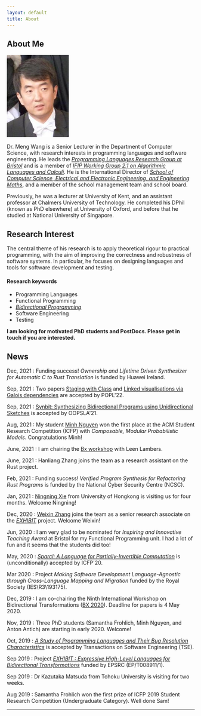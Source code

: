 ```yaml
---
layout: default
title: About
---
```


## About Me

<img class="profile-picture" src="avatar.jpeg">

Dr. Meng Wang is a Senior Lecturer in the Department of Computer Science, with research interests in programming languages and software engineering. He leads the [*Programming Languages Research Group at Bristol*](https://bristolpl.github.io) and is a member of [*IFIP Working Group 2.1 on Algorithmic Languages and Calculi*](https://ifipwg21wiki.cs.kuleuven.be/IFIP21/WebHome). He is the International Director of [*School of Computer Science, Electrical and Electronic Engineering, and Engineering Maths*](https://www.bristol.ac.uk/engineering/school-sceem/), and a member of the school management team and school board.

Previously, he was a lecturer at University of Kent, and an assistant professor at Chalmers University of Technology. He completed his DPhil (known as PhD elsewhere) at University of Oxford, and before that he studied at National University of Singapore.

## Research Interest

The central theme of his research is to apply theoretical rigour to practical programming, with the aim of improving the correctness and robustness of software systems. In particular, he focuses on designing languages and tools for software development and testing.

#### Research keywords

* Programming Languages
* Functional Programming
* [*Bidirectional Programming*](https://bx-lang.github.io/EXHIBIT/intro.html)
* Software Engineering
* Testing

**I am looking for motivated PhD students and PostDocs. Please get in touch if you are interested.**


## News

Dec, 2021
: Funding success! *Ownership and Lifetime Driven Synthesizer for Automatic C to Rust Translation* is funded by Huawei Ireland.

Sep, 2021
: Two papers [Staging with Class](./Papers/POPL22a.pdf) and [Linked visualisations via Galois dependencies](./Papers/POPL22b.pdf) are accepted by POPL'22.

Sep, 2021
: [Synbit: Synthesizing Bidirectional Programs using Unidirectional Sketches](./Papers/oopsla21.pdf) is accepted by OOPSLA'21.

Aug, 2021
: My student [Minh Nguyen](https://min-nguyen.github.io) won the first place at the ACM Student Research Competition (ICFP) with *Composable, Modular Probabilistic Models*. Congratulations Minh!

June, 2021
: I am chairing the [Bx workshop](http://bx-community.wikidot.com/bx2021:home) with Leen Lambers.

June, 2021
: Hanliang Zhang joins the team as a research assistant on the Rust project.

Feb, 2021
: Funding success! *Verified Program Synthesis for Refactoring Rust Programs* is funded by the National Cyber Security Centre (NCSC).

Jan, 2021
: [Ningning Xie](https://xnning.github.io/) from University of Hongkong is visiting us for four months. Welcome Ningning!

Dec, 2020
: [Weixin Zhang](https://wxzh.github.io/) joins the team as a senior research associate on the [*EXHIBIT*](https://gow.epsrc.ukri.org/NGBOViewGrant.aspx?GrantRef=EP/T008911/1) project. Welcome Weixin!

Jun, 2020
: I am very glad to be nominated for *Inspiring and Innovative Teaching Award* at Bristol for my Functional Programming unit. I had a lot of fun and it seems that the students did too!

May, 2020
: [*Sparcl: A Language for Partially-Invertible Computation*](./Papers/ICFP20.pdf) is (unconditionally) accepted by ICFP'20.

Mar 2020
: Project *Making Software Development Language-Agnostic through Cross-Language Mapping and Migration* funded by the Royal Society (IES\R3\193175).

Dec, 2019
: I am co-chairing the Ninth International Workshop on Bidirectional Transformations ([BX 2020](http://bx-community.wikidot.com/bx2020:home)). Deadline for papers is 4 May 2020.


Nov, 2019
: Three PhD students (Samantha Frohlich, Minh Nguyen, and Anton Antich) are starting in early 2020. Welcome!


Oct, 2019
: [*A Study of Programming Languages and Their Bug Resolution Characteristics*](./Papers/TSE19.pdf) is accepted by Transactions on Software Engineering (TSE).

Sep 2019
: Project [*EXHIBIT : Expressive High-Level Languages for Bidirectional Transformations*](https://gow.epsrc.ukri.org/NGBOViewGrant.aspx?GrantRef=EP/T008911/1) funded by EPSRC (EP/T008911/1).

Sep 2019
: Dr Kazutaka Matsuda from Tohoku University is visiting for two weeks.

Aug 2019
: Samantha Frohlich won the first prize of ICFP 2019 Student Research Competition (Undergraduate Category). Well done Sam!


---

